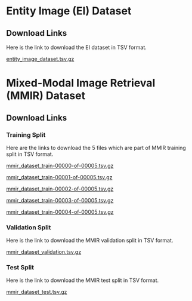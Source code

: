 # Entity Image (EI) Dataset

## Download Links

Here is the link to download the EI dataset in TSV format.

[entity_image_dataset.tsv.gz](https://storage.googleapis.com/gresearch/wit-retrieval/entity_image_dataset.tsv.gz)

# Mixed-Modal Image Retrieval (MMIR) Dataset

## Download Links

### Training Split

Here are the links to download the 5 files which are part of MMIR training split in TSV format.

[mmir_dataset_train-00000-of-00005.tsv.gz](https://storage.googleapis.com/gresearch/wit-retrieval/mmir_dataset_train-00000-of-00005.tsv.gz)

[mmir_dataset_train-00001-of-00005.tsv.gz](https://storage.googleapis.com/gresearch/wit-retrieval/mmir_dataset_train-00001-of-00005.tsv.gz)

[mmir_dataset_train-00002-of-00005.tsv.gz](https://storage.googleapis.com/gresearch/wit-retrieval/mmir_dataset_train-00002-of-00005.tsv.gz)

[mmir_dataset_train-00003-of-00005.tsv.gz](https://storage.googleapis.com/gresearch/wit-retrieval/mmir_dataset_train-00003-of-00005.tsv.gz)

[mmir_dataset_train-00004-of-00005.tsv.gz](https://storage.googleapis.com/gresearch/wit-retrieval/mmir_dataset_train-00004-of-00005.tsv.gz)

### Validation Split

Here is the link to download the MMIR validation split in TSV format.

[mmir_dataset_validation.tsv.gz](https://storage.googleapis.com/gresearch/wit-retrieval/mmir_dataset_validation.tsv.gz)

### Test Split

Here is the link to download the MMIR test split in TSV format.

[mmir_dataset_test.tsv.gz](https://storage.googleapis.com/gresearch/wit-retrieval/mmir_dataset_test.tsv.gz)


